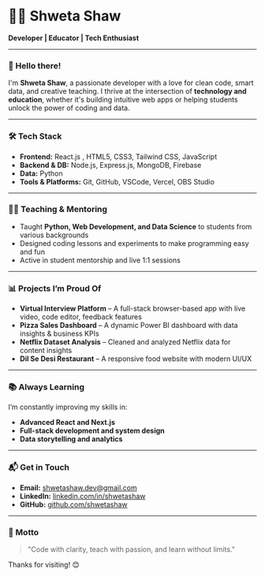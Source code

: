 # 👩‍💻 Shweta Shaw

**Developer | Educator |  Tech Enthusiast**

---

### 👋 Hello there!

I'm **Shweta Shaw**, a passionate developer with a love for clean code, smart data, and creative teaching. I thrive at the intersection of **technology and education**, whether it's building intuitive web apps or helping students unlock the power of coding and data.

---

### 🛠️ Tech Stack

- **Frontend:** React.js , HTML5, CSS3, Tailwind CSS, JavaScript 
- **Backend & DB:** Node.js, Express.js, MongoDB, Firebase
- **Data:** Python
- **Tools & Platforms:** Git, GitHub, VSCode,  Vercel, OBS Studio

---

### 👩‍🏫 Teaching & Mentoring

- Taught **Python, Web Development, and Data Science** to students from various backgrounds
- Designed coding lessons and experiments to make programming easy and fun
- Active in student mentorship and live 1:1 sessions

---

### 📊 Projects I’m Proud Of

- **Virtual Interview Platform** – A full-stack browser-based app with live video, code editor, feedback features
- **Pizza Sales Dashboard** – A dynamic Power BI dashboard with data insights & business KPIs
- **Netflix Dataset Analysis** – Cleaned and analyzed Netflix data for content insights
- **Dil Se Desi Restaurant** – A responsive food website with modern UI/UX

---

### 📚 Always Learning

I’m constantly improving my skills in:
- **Advanced React and Next.js**
- **Full-stack development and system design**
- **Data storytelling and analytics**

---

### 📬 Get in Touch

- **Email:** shwetashaw.dev@gmail.com  
- **LinkedIn:** [linkedin.com/in/shwetashaw](https://linkedin.com/in/shwetashaw)  
- **GitHub:** [github.com/shwetashaw](https://github.com/shwetashaw)

---

### 🌟 Motto
> "Code with clarity, teach with passion, and learn without limits."

Thanks for visiting! 😊
